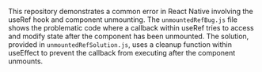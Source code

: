 This repository demonstrates a common error in React Native involving the useRef hook and component unmounting.  The `unmountedRefBug.js` file shows the problematic code where a callback within useRef tries to access and modify state after the component has been unmounted.  The solution, provided in `unmountedRefSolution.js`, uses a cleanup function within useEffect to prevent the callback from executing after the component unmounts.